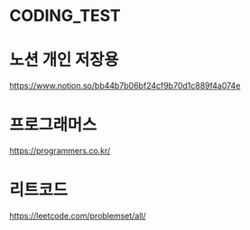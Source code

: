# CODING_TEST

# 노션 개인 저장용

https://www.notion.so/bb44b7b06bf24cf9b70d1c889f4a074e

# 프로그래머스

https://programmers.co.kr/

# 리트코드

https://leetcode.com/problemset/all/
